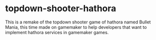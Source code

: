 # topdown-shooter-hathora

This is a remake of the topdown shooter game of hathora named Bullet Mania, this time made on gamemaker to help developers that want to implement hathora services in gamemaker games.

